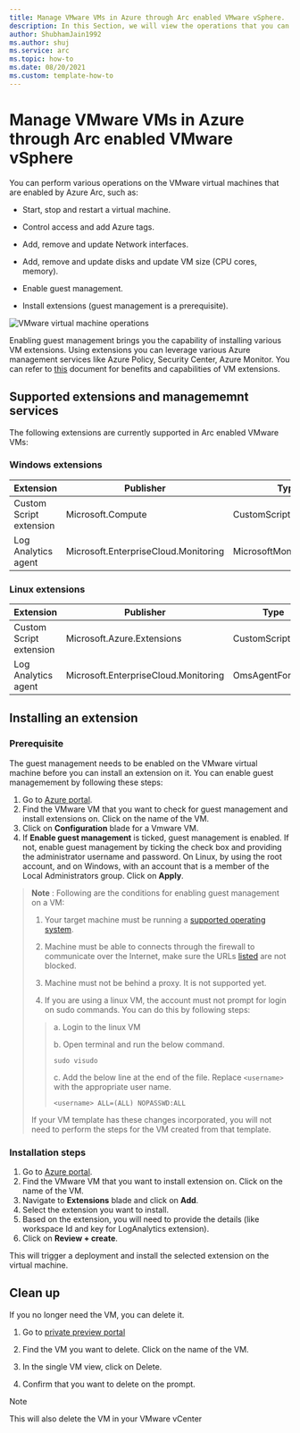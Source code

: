 ```yaml
---
title: Manage VMware VMs in Azure through Arc enabled VMware vSphere.
description: In this Section, we will view the operations that you can perform on VMware VMs and install Log Analytics agent.
author: ShubhamJain1992
ms.author: shuj
ms.service: arc
ms.topic: how-to 
ms.date: 08/20/2021
ms.custom: template-how-to
---
```


# Manage VMware VMs in Azure through Arc enabled VMware vSphere

You can perform various operations on the VMware virtual machines that are enabled by Azure Arc, such as:

- Start, stop and restart a virtual machine.

- Control access and add Azure tags.

- Add, remove and update Network interfaces.

- Add, remove and update disks and update VM size (CPU cores, memory).

- Enable guest management.

- Install extensions (guest management is a prerequisite).

![VMware virtual machine operations](../docs/media/manage-vms.png)

Enabling guest management brings you the capability of installing various VM extensions. Using extensions you can leverage various Azure management services like Azure Policy, Security Center, Azure Monitor. You can refer to [this](https://docs.microsoft.com/en-us/azure/azure-arc/servers/manage-vm-extensions) document for benefits and capabilities of VM extensions.

## Supported extensions and managememnt services


The following extensions are currently supported in Arc enabled VMware VMs: 

### Windows extensions

|Extension |Publisher |Type |
|----------|----------|-----|
|Custom Script extension |Microsoft.Compute | CustomScriptExtension |
|Log Analytics agent |Microsoft.EnterpriseCloud.Monitoring |MicrosoftMonitoringAgent |


### Linux extensions


|Extension |Publisher |Type |
|----------|----------|-----|
|Custom Script extension |Microsoft.Azure.Extensions |CustomScript |
|Log Analytics agent |Microsoft.EnterpriseCloud.Monitoring |OmsAgentForLinux |


## Installing an extension

### Prerequisite

The guest management needs to be enabled on the VMware virtual machine before you can install an extension on it. You can enable guest managemement by following these steps:

1. Go to [Azure portal](https://aka.ms/AzureArcVM).
2. Find the VMware VM that you want to check for guest management and install extensions on. Click on the name of the VM.
3. Click on **Configuration** blade for a Vmware VM.
4. If **Enable guest management** is ticked, guest management is enabled. 
If not, enable guest management by ticking the check box and providing the administrator username and password. On Linux, by using the root account, and on Windows, with an account that is a member of the Local Administrators group. Click on **Apply**.

> **Note** : Following are the conditions for enabling guest management on a VM:
>
>    1. Your target machine must be running a [supported operating system](https://docs.microsoft.com/en-us/azure/azure-arc/servers/agent-overview#supported-operating-systems).
>
>    2. Machine must be able to connects through the firewall to communicate over the Internet, make sure the URLs [listed](https://docs.microsoft.com/en-us/azure/azure-arc/servers/agent-overview#networking-configuration) are not blocked.
>
>    3. Machine must not be behind a proxy. It is not supported yet.
>
>    4. If you are using a linux VM, the account must not prompt for login on sudo commands. You can do this by following steps:</br>
>> a.  Login to the linux VM
>>
>> b. Open terminal and run the below command.
>>
>>  `sudo visudo`
>>
>> c.  Add the below line at the end of the file. Replace `<username>` with the appropriate user name.
>>
>> `<username> ALL=(ALL) NOPASSWD:ALL`
>
> If your VM template has these changes incorporated, you will not need to perform the steps for the VM created from that template. 

### Installation steps

1. Go to [Azure portal](https://aka.ms/AzureArcVM).
2. Find the VMware VM that you want to install extension on. Click on the name of the VM.
3. Navigate to **Extensions** blade and click on **Add**.
4. Select the extension you want to install.
5. Based on the extension, you will need to provide the details (like workspace Id and key for LogAnalytics extension).
6. Click on **Review + create**.

This will trigger a deployment and install the selected extension on the virtual machine. 

## Clean up

If you no longer need the VM, you can delete it.

1. Go to [private preview portal](https://aka.ms/AzureArcVM)

2. Find the VM you want to delete. Click on the name of the VM.

3. In the single VM view, click on Delete.

4. Confirm that you want to delete on the prompt.

>[!NOTE]
> This will also delete the VM in your VMware vCenter